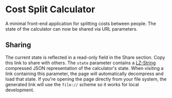 # Cost Split Calculator

A minimal front-end application for splitting costs between people. The state of the calculator can now be shared via URL parameters.

## Sharing

The current state is reflected in a read-only field in the Share section. Copy this link to share with others. The `state` parameter contains a [LZ-String](https://pieroxy.net/blog/pages/lz-string/index.html) compressed JSON representation of the calculator's state. When visiting a link containing this parameter, the page will automatically decompress and load that state. If you're opening the page directly from your file system, the generated link will use the `file://` scheme so it works for local development.
